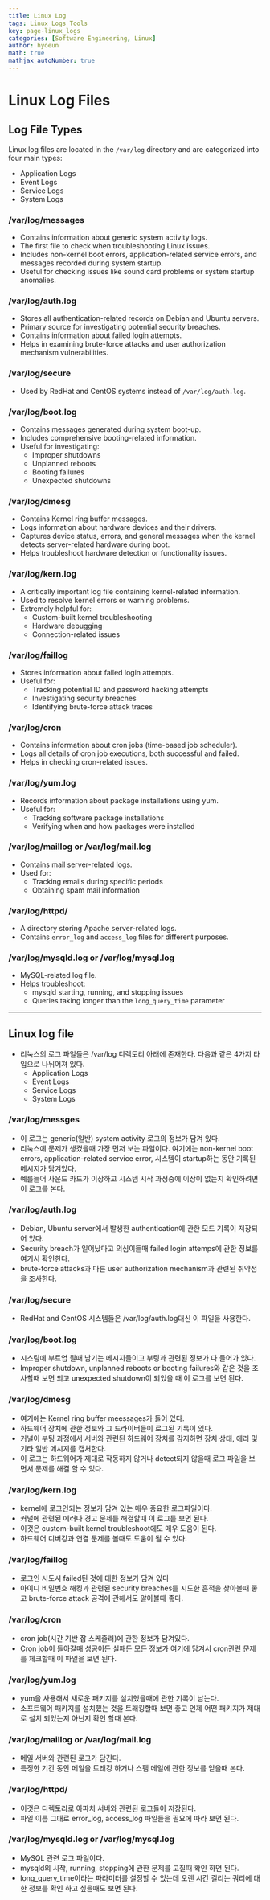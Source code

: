 ```yaml
---
title: Linux Log
tags: Linux Logs Tools
key: page-linux_logs
categories: [Software Engineering, Linux]
author: hyoeun
math: true
mathjax_autoNumber: true
---
```


# Linux Log Files

## Log File Types
Linux log files are located in the `/var/log` directory and are categorized into four main types:
* Application Logs
* Event Logs
* Service Logs
* System Logs

### /var/log/messages
* Contains information about generic system activity logs.
* The first file to check when troubleshooting Linux issues.
* Includes non-kernel boot errors, application-related service errors, and messages recorded during system startup.
* Useful for checking issues like sound card problems or system startup anomalies.

### /var/log/auth.log
* Stores all authentication-related records on Debian and Ubuntu servers.
* Primary source for investigating potential security breaches.
* Contains information about failed login attempts.
* Helps in examining brute-force attacks and user authorization mechanism vulnerabilities.

### /var/log/secure
* Used by RedHat and CentOS systems instead of `/var/log/auth.log`.

### /var/log/boot.log
* Contains messages generated during system boot-up.
* Includes comprehensive booting-related information.
* Useful for investigating:
  - Improper shutdowns
  - Unplanned reboots
  - Booting failures
  - Unexpected shutdowns

### /var/log/dmesg
* Contains Kernel ring buffer messages.
* Logs information about hardware devices and their drivers.
* Captures device status, errors, and general messages when the kernel detects server-related hardware during boot.
* Helps troubleshoot hardware detection or functionality issues.

### /var/log/kern.log
* A critically important log file containing kernel-related information.
* Used to resolve kernel errors or warning problems.
* Extremely helpful for:
  - Custom-built kernel troubleshooting
  - Hardware debugging
  - Connection-related issues

### /var/log/faillog
* Stores information about failed login attempts.
* Useful for:
  - Tracking potential ID and password hacking attempts
  - Investigating security breaches
  - Identifying brute-force attack traces

### /var/log/cron
* Contains information about cron jobs (time-based job scheduler).
* Logs all details of cron job executions, both successful and failed.
* Helps in checking cron-related issues.

### /var/log/yum.log
* Records information about package installations using yum.
* Useful for:
  - Tracking software package installations
  - Verifying when and how packages were installed

### /var/log/maillog or /var/log/mail.log
* Contains mail server-related logs.
* Used for:
  - Tracking emails during specific periods
  - Obtaining spam mail information

### /var/log/httpd/
* A directory storing Apache server-related logs.
* Contains `error_log` and `access_log` files for different purposes.

### /var/log/mysqld.log or /var/log/mysql.log
* MySQL-related log file.
* Helps troubleshoot:
  - mysqld starting, running, and stopping issues
  - Queries taking longer than the `long_query_time` parameter

---

## Linux log file
* 리눅스의 로그 파일들은 /var/log 디렉토리 아래에 존재한다. 다음과 같은 4가지 타입으로 나뉘어져 있다.
  * Application Logs
  * Event Logs
  * Service Logs
  * System Logs

### /var/log/messges
* 이 로그는 generic(일반) system activity 로그의 정보가 담겨 있다.
* 리눅스에 문제가 생겼을때 가장 먼저 보는 파일이다. 여기에는 non-kernel boot errors, application-related service error, 시스템이 startup하는 동안 기록된 메시지가 담겨있다.
* 예를들어 사운드 카드가 이상하고 시스템 시작 과정중에 이상이 없는지 확인하려면 이 로그를 본다.

### /var/log/auth.log
* Debian, Ubuntu server에서 발생한 authentication에 관한 모드 기록이 저장되어 있다.
* Security breach가 일어났다고 의심이들때 failed login attemps에 관한 정보를 여기서 확인한다. 
* brute-force attacks과 다른 user authorization mechanism과 관련된 취약점을 조사한다.

### /var/log/secure
* RedHat and CentOS 시스템들은 /var/log/auth.log대신 이 파일을 사용한다.

### /var/log/boot.log
* 시스팀에 부트업 될때 남기는 메시지들이고 부팅과 관련된 정보가 다 들어가 있다.
* Improper shutdown, unplanned reboots or booting failures와 같은 것을 조사할때 보면 되고 unexpected shutdown이 되었을 때 이 로그를 보면 된다.

### /var/log/dmesg
* 여기에는 Kernel ring buffer meessages가 들어 있다.
* 하드웨어 장치에 관한 정보와 그 드라이버들이 로그된 기록이 있다.
* 커널이 부팅 과정에서 서버와 관련된 하드웨어 장치를 감지하면 장치 상태, 에러 및 기타 일반 메시지를 캡처한다.
* 이 로그는 하드웨어가 제대로 작동하지 않거나 detect되지 않을때 로그 파일을 보면서 문제를 해결 할 수 있다.

### /var/log/kern.log
* kernel에 로그인되는 정보가 담겨 있는 매우 중요한 로그파일이다.
* 커널에 관련된 에러나 경고 문제를 해결할때 이 로그를 보면 된다.
* 이것은 custom-built kernel troubleshoot에도 매우 도움이 된다.
* 하드웨어 디버깅과 연결 문제를 볼때도 도움이 될 수 있다.

### /var/log/faillog
* 로그인 시도시 failed된 것에 대한 정보가 담겨 있다
* 아이디 비밀번호 해킹과 관련된 security breaches를 시도한 흔적을 찾아볼때 좋고 brute-force attack 공격에 관해서도 알아볼때 좋다.

### /var/log/cron
* cron job(시간 기반 잡 스케줄러)에 관한 정보가 담겨있다.
* Cron job이 돌아갈때 성공이든 실패든 모든 정보가 여기에 담겨서 cron관련 문제를 체크할때 이 파일을 보면 된다.

### /var/log/yum.log
* yum을 사용해서 새로운 패키지를 설치했을때에 관한 기록이 남는다.
* 소프트웨어 패키지를 설치했는 것을 트래킹할때 보면 좋고 언제 어떤 패키지가 제대로 설치 되었는지 아닌지 확인 할때 본다.

### /var/log/maillog or /var/log/mail.log
* 메일 서버와 관련된 로그가 담긴다.
* 특정한 기간 동안 메일을 트래킹 하거나 스팸 메일에 관한 정보를 얻을때 본다.

### /var/log/httpd/
* 이것은 디렉토리로 아파치 서버와 관련된 로그들이 저장된다.
* 파일 이름 그대로 error_log, access_log 파일들을 필요에 따라 보면 된다.

### /var/log/mysqld.log or /var/log/mysql.log
* MySQL 관련 로그 파일이다.
* mysqld의 시작, running, stopping에 관한 문제를 고칠때 확인 하면 된다.
* long_query_time이라는 파라미터를 설정할 수 있는데 오랜 시간 걸리는 쿼리에 대한 정보를 확인 하고 싶을때도 보면 된다.
